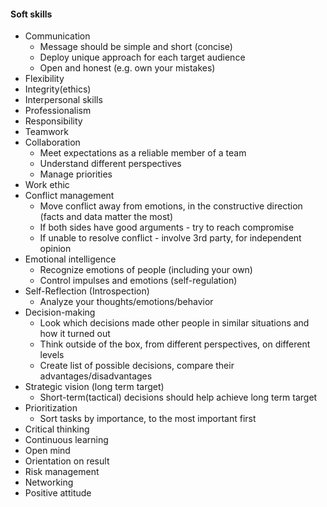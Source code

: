 #### Soft skills
* Communication
    * Message should be simple and short (concise)
    * Deploy unique approach for each target audience
    * Open and honest (e.g. own your mistakes)
* Flexibility
* Integrity(ethics)
* Interpersonal skills
* Professionalism
* Responsibility
* Teamwork
* Collaboration
    * Meet expectations as a reliable member of a team
    * Understand different perspectives
    * Manage priorities
* Work ethic
* Conflict management
    * Move conflict away from emotions, in the constructive direction (facts and data matter the most)
    * If both sides have good arguments - try to reach compromise
    * If unable to resolve conflict - involve 3rd party, for independent opinion
* Emotional intelligence
    * Recognize emotions of people (including your own)
    * Control impulses and emotions (self-regulation)
* Self-Reflection (Introspection)
    * Analyze your thoughts/emotions/behavior
* Decision-making
    * Look which decisions made other people in similar situations and how it turned out
    * Think outside of the box, from different perspectives, on different levels
    * Create list of possible decisions, compare their advantages/disadvantages
* Strategic vision (long term target)
    * Short-term(tactical) decisions should help achieve long term target
* Prioritization
    * Sort tasks by importance, to the most important first
* Critical thinking
* Continuous learning 
* Open mind
* Orientation on result
* Risk management
* Networking
* Positive attitude


